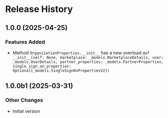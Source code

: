 # Release History

## 1.0.0 (2025-04-25)

### Features Added

  - Method `OrganizationProperties.__init__` has a new overload `def __init__(self: None, marketplace: _models.MarketplaceDetails, user: _models.UserDetails, partner_properties: _models.PartnerProperties, single_sign_on_properties: Optional[_models.SingleSignOnPropertiesV2])`

## 1.0.0b1 (2025-03-31)

### Other Changes

  - Initial version
